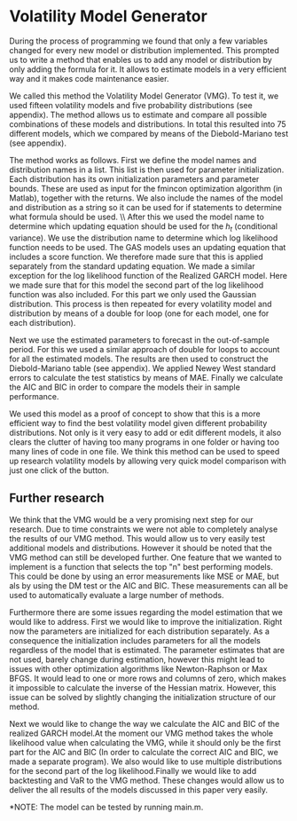 # Volatility Model Generator

During the process of programming we found that only a few variables changed for every new model or distribution implemented. This prompted us to write a method that enables us to add any model or distribution by only adding the formula for it. It allows to estimate models in a very efficient way and it makes code maintenance easier. 

We called this method the Volatility Model Generator (VMG). To test it, we used fifteen volatility models and five probability distributions (see appendix). The method allows us to estimate and compare all possible combinations of these models and distributions. In total this resulted into 75 different models, which we compared by means of the Diebold-Mariano test (see appendix). 

The method works as follows. First we define the model names and distribution names in a list. This list is then used for parameter initialization. Each distribution has its own initialization parameters and parameter bounds. These are used as input for the fmincon optimization algorithm (in Matlab), together with the returns. We also include the names of the model and distribution as a string so it can be used for if statements to determine what formula should be used. \\\\
After this we used the model name to determine which updating equation should be used for the $h_t$ (conditional variance). We use the distribution name to determine which log likelihood function needs to be used. The GAS models uses an updating equation that includes a score function. We therefore made sure that this is applied separately from the standard updating equation. We made a similar exception for the log likelihood function of the Realized GARCH model. Here we made sure that for this model the second part of the log likelihood function was also included. For this part we only used the Gaussian distribution.  This process is then repeated for every volatility model and distribution by means of a double for loop (one for each model, one for each distribution). 

Next we use the estimated parameters to forecast in the out-of-sample period. For this we used a similar approach of double for loops to account for all the estimated models. The results are then used to construct the Diebold-Mariano table (see appendix). We applied Newey West standard errors to calculate the test statistics by means of MAE. Finally we calculate the AIC and BIC in order to compare the models their in sample performance. 

We used this model as a proof of concept to show that this is a more efficient way to find the best volatility model given different probability distributions. Not only is it very easy to add or edit different models, it also clears the clutter of having too many programs in one folder or having too many lines of code in one file. We think this method can be used to speed up research volatility models by allowing very quick model comparison with just one click of the button.

## Further research

We think that the VMG would be a very promising next step for our research.
Due to time constraints we were not able to completely analyse the results of our VMG method. This would allow us to very easily test additional models and distributions. 
However it should be noted that the VMG method can still be developed further. One feature that we wanted to implement is a function that selects the top "n" best performing models. This could be done by using an error measurements like MSE or MAE, but als by using the DM test or the AIC and BIC. These measurements can all be used to automatically evaluate a large number of methods. 

Furthermore there are some issues regarding the model estimation that we would like to address. First we would like to improve the initialization. Right now the parameters are initialized for each distribution separately. As a consequence the initialization includes parameters for all the models regardless of the model that is estimated. The parameter estimates that are not used, barely change during estimation, however this might lead to issues with other optimization algorithms like Newton-Raphson or Max BFGS. It would lead to one or more  rows and columns of zero, which makes it impossible to calculate the inverse of the Hessian matrix. However, this issue can be solved by slightly changing the initialization structure of our method. 

Next we would like to change the way we calculate the AIC and BIC of the realized GARCH model.At the moment our VMG method takes the whole likelihood value when calculating the VMG, while it should only be the first part for the AIC and BIC (In order to calculate the correct AIC and BIC, we made a separate program).  We also would like to use multiple distributions for the second part of the log likelihood.Finally we would like to add backtesting and VaR to the VMG method. These changes would allow us to deliver the all results of the models discussed in this paper very easily. 

*NOTE: The model can be tested by running main.m.
